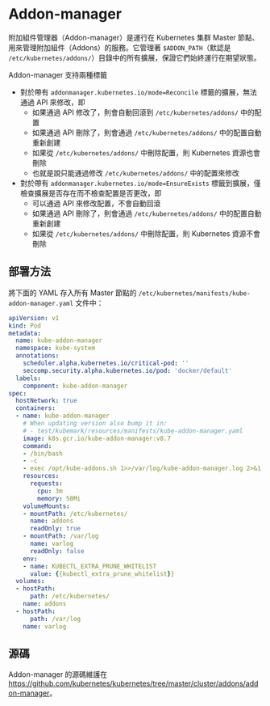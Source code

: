 # Addon-manager

附加組件管理器（Addon-manager）是運行在 Kubernetes 集群 Master 節點、用來管理附加組件（Addons）的服務。它管理著 `$ADDON_PATH`（默認是 `/etc/kubernetes/addons/`）目錄中的所有擴展，保證它們始終運行在期望狀態。

Addon-manager 支持兩種標籤

- 對於帶有 `addonmanager.kubernetes.io/mode=Reconcile` 標籤的擴展，無法通過 API 來修改，即
  - 如果通過 API 修改了，則會自動回滾到 `/etc/kubernetes/addons/` 中的配置
  - 如果通過 API 刪除了，則會通過 `/etc/kubernetes/addons/` 中的配置自動重新創建
  - 如果從 `/etc/kubernetes/addons/` 中刪除配置，則 Kubernetes 資源也會刪除
  - 也就是說只能通過修改 `/etc/kubernetes/addons/` 中的配置來修改
- 對於帶有 `addonmanager.kubernetes.io/mode=EnsureExists` 標籤到擴展，僅檢查擴展是否存在而不檢查配置是否更改，即
  - 可以通過 API 來修改配置，不會自動回滾
  - 如果通過 API 刪除了，則會通過 `/etc/kubernetes/addons/` 中的配置自動重新創建
  - 如果從 `/etc/kubernetes/addons/` 中刪除配置，則 Kubernetes 資源不會刪除

## 部署方法

將下面的 YAML 存入所有 Master 節點的 `/etc/kubernetes/manifests/kube-addon-manager.yaml` 文件中：

```yaml
apiVersion: v1
kind: Pod
metadata:
  name: kube-addon-manager
  namespace: kube-system
  annotations:
    scheduler.alpha.kubernetes.io/critical-pod: ''
    seccomp.security.alpha.kubernetes.io/pod: 'docker/default'
  labels:
    component: kube-addon-manager
spec:
  hostNetwork: true
  containers:
  - name: kube-addon-manager
    # When updating version also bump it in:
    # - test/kubemark/resources/manifests/kube-addon-manager.yaml
    image: k8s.gcr.io/kube-addon-manager:v8.7
    command:
    - /bin/bash
    - -c
    - exec /opt/kube-addons.sh 1>>/var/log/kube-addon-manager.log 2>&1
    resources:
      requests:
        cpu: 3m
        memory: 50Mi
    volumeMounts:
    - mountPath: /etc/kubernetes/
      name: addons
      readOnly: true
    - mountPath: /var/log
      name: varlog
      readOnly: false
    env:
    - name: KUBECTL_EXTRA_PRUNE_WHITELIST
      value: {{kubectl_extra_prune_whitelist}}
  volumes:
  - hostPath:
      path: /etc/kubernetes/
    name: addons
  - hostPath:
      path: /var/log
    name: varlog
```

## 源碼

Addon-manager 的源碼維護在 <https://github.com/kubernetes/kubernetes/tree/master/cluster/addons/addon-manager>。
